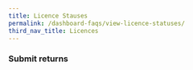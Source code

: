 ```yaml
---
title: Licence Stauses
permalink: /dashboard-faqs/view-licence-statuses/
third_nav_title: Licences
---
```


### Submit returns


